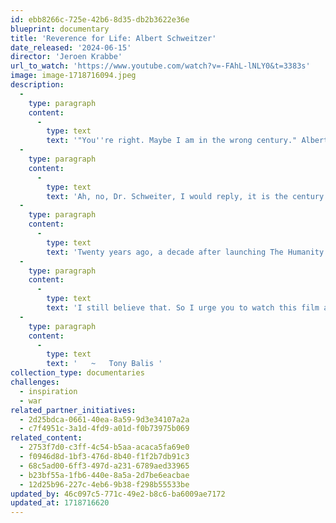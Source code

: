 ```yaml
---
id: ebb8266c-725e-42b6-8d35-db2b3622e36e
blueprint: documentary
title: 'Reverence for Life: Albert Schweitzer'
date_released: '2024-06-15'
director: 'Jeroen Krabbe'
url_to_watch: 'https://www.youtube.com/watch?v=-FAhL-lNLY0&t=3383s'
image: image-1718716094.jpeg
description:
  -
    type: paragraph
    content:
      -
        type: text
        text: '"You''re right. Maybe I am in the wrong century." Albert Schweitzer says in the midst of this biopic. '
  -
    type: paragraph
    content:
      -
        type: text
        text: 'Ah, no, Dr. Schweiter, I would reply, it is the century that is listening to the wrong voices. '
  -
    type: paragraph
    content:
      -
        type: text
        text: 'Twenty years ago, a decade after launching The Humanity Initiative, in reading a dozen books by and about Dr. Schweitzer (research for writing a play about him), I realized that bringing his deep humanitarianism and wisdom back to the forefront of our consciousness might well be the best contribution I could possibly make. '
  -
    type: paragraph
    content:
      -
        type: text
        text: 'I still believe that. So I urge you to watch this film as easy introduction to a man who embodied "reverence for life." And I must add that the film misses an important subtlety: the German word for reverence, ehrfurcht, also means "awe". Dr. Scheweitzer was making the case  -  recommending both "reverence" and "awe"  --  for each of us to embrace the immense gift that life is and to act to preserve it, for all sentient beings, everywhere, every day. '
  -
    type: paragraph
    content:
      -
        type: text
        text: '   ~   Tony Balis '
collection_type: documentaries
challenges:
  - inspiration
  - war
related_partner_initiatives:
  - 2d25bdca-0661-40ea-8a59-9d3e34107a2a
  - c7f4951c-3a1d-4fd9-a01d-f0b73975b069
related_content:
  - 2753f7d0-c3ff-4c54-b5aa-acaca5fa69e0
  - f0946d8d-1bf3-476d-8b40-f1f2b7db91c3
  - 68c5ad00-6ff3-497d-a231-6789aed33965
  - b23bf55a-1fb6-440e-8a5a-2d7be6eacbae
  - 12d25b96-227c-4eb6-9b38-f298b55533be
updated_by: 46c097c5-771c-49e2-b8c6-ba6009ae7172
updated_at: 1718716620
---
```


